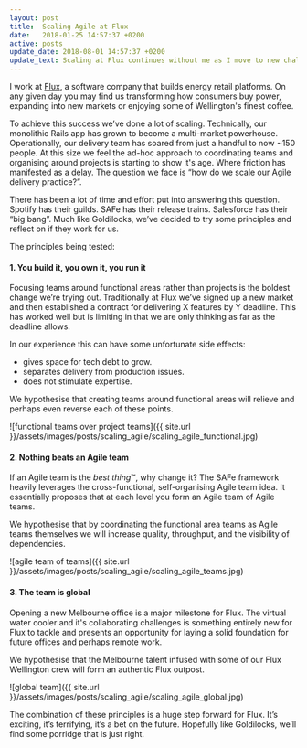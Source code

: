 ```yaml
---
layout: post
title:  Scaling Agile at Flux
date:   2018-01-25 14:57:37 +0200
active: posts
update_date: 2018-08-01 14:57:37 +0200
update_text: Scaling at Flux continues without me as I move to new challenges in Sweden.
---
```


I work at [Flux](http://fluxfederation.com/), a software company that builds energy retail platforms. On any given day you may find us transforming how consumers buy power, expanding into new markets or enjoying some of Wellington's finest coffee.

To achieve this success we’ve done a lot of scaling. Technically, our monolithic Rails app has grown to become a multi-market powerhouse. Operationally, our delivery team has soared from just a handful to now ~150 people. At this size we feel the ad-hoc approach to coordinating teams and organising around projects is starting to show it's age. Where friction has manifested as a delay. The question we face is “how do we scale our Agile delivery practice?”.

There has been a lot of time and effort put into answering this question. Spotify has their guilds. SAFe has their release trains. Salesforce has their “big bang”. Much like Goldilocks, we’ve decided to try some principles and reflect on if they work for us.

The principles being tested:

#### 1. You build it, you own it, you run it

Focusing teams around functional areas rather than projects is the boldest change we’re trying out. Traditionally at Flux we’ve signed up a new market and then established a contract for delivering X features by Y deadline. This has worked well but is limiting in that we are only thinking as far as the deadline allows.

In our experience this can have some unfortunate side effects:

* gives space for tech debt to grow.
* separates delivery from production issues.
* does not stimulate expertise.

We hypothesise that creating teams around functional areas will relieve and perhaps even reverse each of these points.

![functional teams over project teams]({{ site.url }}/assets/images/posts/scaling_agile/scaling_agile_functional.jpg)

#### 2. Nothing beats an Agile team

If an Agile team is the _best thing_™, why change it? The SAFe framework heavily leverages the cross-functional, self-organising Agile team idea. It essentially proposes that at each level you form an Agile team of Agile teams.

We hypothesise that by coordinating the functional area teams as Agile teams themselves we will increase quality, throughput, and the visibility of dependencies.

![agile team of teams]({{ site.url }}/assets/images/posts/scaling_agile/scaling_agile_teams.jpg)

#### 3. The team is global

Opening a new Melbourne office is a major milestone for Flux. The virtual water cooler and it's collaborating challenges is something entirely new for Flux to tackle and presents an opportunity for laying a solid foundation for future offices and perhaps remote work.

We hypothesise that the Melbourne talent infused with some of our Flux Wellington crew will form an authentic Flux outpost.

![global team]({{ site.url }}/assets/images/posts/scaling_agile/scaling_agile_global.jpg)

The combination of these principles is a huge step forward for Flux. It’s exciting, it’s terrifying, it’s a bet on the future. Hopefully like Goldilocks, we’ll find some porridge that is just right.
